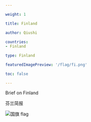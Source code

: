 ```yaml
---

weight: 1

title: Finland

author: Qiushi 

countries: 
- Finland

type: Finland

featuredImagePreview: '/flag/fi.png'

toc: false 

---
```


Brief on Finland

芬兰简报 

<!--more-->

![国旗 flag](/flag/fi.png)